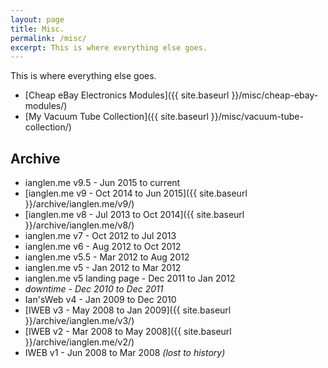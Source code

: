 ```yaml
---
layout: page
title: Misc.
permalink: /misc/
excerpt: This is where everything else goes.
---
```


This is where everything else goes.

* [Cheap eBay Electronics Modules]({{ site.baseurl }}/misc/cheap-ebay-modules/)
* [My Vacuum Tube Collection]({{ site.baseurl }}/misc/vacuum-tube-collection/)

## Archive
* ianglen.me v9.5 - Jun 2015 to current
* [ianglen.me v9 - Oct 2014 to Jun 2015]({{ site.baseurl }}/archive/ianglen.me/v9/)
* [ianglen.me v8 - Jul 2013 to Oct 2014]({{ site.baseurl }}/archive/ianglen.me/v8/)
* ianglen.me v7 - Oct 2012 to Jul 2013
* ianglen.me v6 - Aug 2012 to Oct 2012
* ianglen.me v5.5 - Mar 2012 to Aug 2012
* ianglen.me v5 - Jan 2012 to Mar 2012
* ianglen.me v5 landing page - Dec 2011 to Jan 2012
* _downtime - Dec 2010 to Dec 2011_
* Ian'sWeb v4 - Jan 2009 to Dec 2010
* [IWEB v3 - May 2008 to Jan 2009]({{ site.baseurl }}/archive/ianglen.me/v3/)
* [IWEB v2 - Mar 2008 to May 2008]({{ site.baseurl }}/archive/ianglen.me/v2/)
* IWEB v1 - Jun 2008 to Mar 2008 _(lost to history)_
